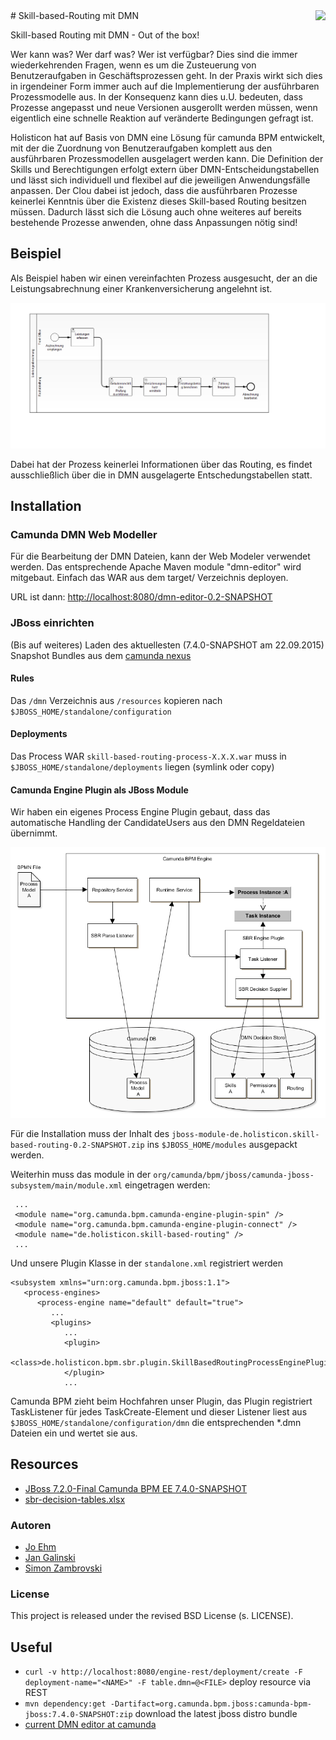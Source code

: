 <img src="https://www.holisticon.de/wp-content/uploads/2013/05/holisticon-logo-hamburg.gif" align="right" />
# Skill-based-Routing mit DMN

Skill-based Routing mit DMN - Out of the box!

Wer kann was? Wer darf was? Wer ist verfügbar? Dies sind die immer wiederkehrenden Fragen, wenn es um die Zusteuerung von Benutzeraufgaben in Geschäftsprozessen geht. In der Praxis wirkt sich dies in irgendeiner Form immer auch auf die Implementierung der ausführbaren Prozessmodelle aus. In der Konsequenz kann dies u.U. bedeuten, dass Prozesse angepasst und neue Versionen ausgerollt werden müssen, wenn eigentlich eine schnelle Reaktion auf veränderte Bedingungen gefragt ist.

Holisticon hat auf Basis von DMN eine Lösung für camunda BPM entwickelt, mit der die Zuordnung von Benutzeraufgaben komplett aus den ausführbaren Prozessmodellen ausgelagert werden kann. Die Definition der Skills und Berechtigungen erfolgt extern über DMN-Entscheidungstabellen und lässt sich individuell und flexibel auf die jeweiligen Anwendungsfälle anpassen. Der Clou dabei ist jedoch, dass die ausführbaren Prozesse keinerlei Kenntnis über die Existenz dieses Skill-based Routing besitzen müssen. Dadurch lässt sich die Lösung auch ohne weiteres auf bereits bestehende Prozesse anwenden, ohne dass Anpassungen nötig sind! 

## Beispiel

Als Beispiel haben wir einen vereinfachten Prozess ausgesucht, der an die Leistungsabrechnung einer Krankenversicherung angelehnt ist. 

![Beispielprozess Leistungsabrechnung](https://raw.githubusercontent.com/holisticon/skill-based-routing/master/docs/Leistungsabrechnung.png)

Dabei hat der Prozess keinerlei Informationen über das Routing, es findet ausschließlich über die in DMN ausgelagerte Entschedungstabellen statt. 


## Installation

### Camunda DMN Web Modeller

Für die Bearbeitung der DMN Dateien, kann der Web Modeler verwendet werden. Das entsprechende Apache Maven module "dmn-editor" wird mitgebaut. Einfach das WAR aus dem target/ Verzeichnis deployen.

URL ist dann: [http://localhost:8080/dmn-editor-0.2-SNAPSHOT](http://localhost:8080/dmn-editor-0.2-SNAPSHOT)


### JBoss einrichten

(Bis auf weiteres) Laden des aktuellesten (7.4.0-SNAPSHOT am 22.09.2015) Snapshot Bundles aus dem [camunda nexus](https://app.camunda.com/nexus/content/repositories/camunda-bpm-snapshots/org/camunda/bpm/jboss/camunda-bpm-ee-jboss/7.4.0-SNAPSHOT/)

#### Rules

Das `/dmn` Verzeichnis aus `/resources` kopieren nach `$JBOSS_HOME/standalone/configuration`

#### Deployments
    
Das Process WAR `skill-based-routing-process-X.X.X.war` muss in `$JBOSS_HOME/standalone/deployments` liegen (symlink oder copy)    


#### Camunda Engine Plugin als JBoss Module

Wir haben ein eigenes Process Engine Plugin gebaut, dass das automatische Handling der CandidateUsers aus den DMN Regeldateien übernimmt.

![Architekturskizze](https://raw.githubusercontent.com/holisticon/skill-based-routing/master/docs/sbr_camunda-plugin_architecture.png)

Für die Installation muss der Inhalt des `jboss-module-de.holisticon.skill-based-routing-0.2-SNAPSHOT.zip` ins `$JBOSS_HOME/modules` ausgepackt werden.    

Weiterhin muss das module in der `org/camunda/bpm/jboss/camunda-jboss-subsystem/main/module.xml` eingetragen werden:

     ...
     <module name="org.camunda.bpm.camunda-engine-plugin-spin" />
     <module name="org.camunda.bpm.camunda-engine-plugin-connect" />
     <module name="de.holisticon.skill-based-routing" />
     ...


Und unsere Plugin Klasse in der `standalone.xml` registriert werden

    <subsystem xmlns="urn:org.camunda.bpm.jboss:1.1">
       <process-engines>
          <process-engine name="default" default="true">
             ...
             <plugins>
                ...
                <plugin>
                   <class>de.holisticon.bpm.sbr.plugin.SkillBasedRoutingProcessEnginePlugin</class>
                </plugin>
                ...


Camunda BPM zieht beim Hochfahren unser Plugin, das Plugin registriert TaskListener für jedes TaskCreate-Element und dieser Listener liest aus `$JBOSS_HOME/standalone/configuration/dmn` die entsprechenden *.dmn Dateien ein und wertet sie aus. 

## Resources

* [JBoss 7.2.0-Final Camunda BPM EE 7.4.0-SNAPSHOT](https://app.camunda.com/nexus/content/repositories/camunda-bpm-snapshots/org/camunda/bpm/jboss/camunda-bpm-ee-jboss/7.4.0-SNAPSHOT/)
* [sbr-decision-tables.xlsx](https://github.com/holisticon/skill-based-routing/raw/master/docs/sbr_decision_tables.xlsx)

### Autoren

* [Jo Ehm](https://github.com/joehm)
* [Jan Galinski](https://github.com/galinski)
* [Simon Zambrovski](https://github.com/zambrovski)

### License

This project is released under the revised BSD License (s. LICENSE). 

## Useful


* `curl -v http://localhost:8080/engine-rest/deployment/create -F deployment-name="<NAME>" -F table.dmn=@<FILE>` deploy resource via REST
* `mvn dependency:get -Dartifact=org.camunda.bpm.jboss:camunda-bpm-jboss:7.4.0-SNAPSHOT:zip` download the latest jboss distro bundle
* [current DMN editor at camunda](https://camunda.org/dmn/demo-stage/)

